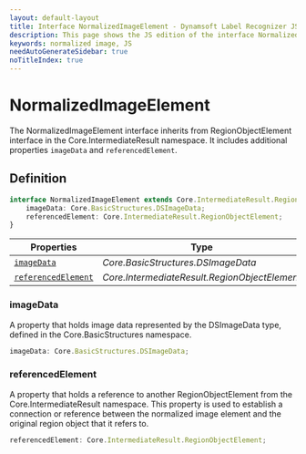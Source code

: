 ```yaml
---
layout: default-layout
title: Interface NormalizedImageElement - Dynamsoft Label Recognizer JS Edition API Reference
description: This page shows the JS edition of the interface NormalizedImageElement.
keywords: normalized image, JS
needAutoGenerateSidebar: true
noTitleIndex: true
---
```


# NormalizedImageElement

The NormalizedImageElement interface inherits from RegionObjectElement interface in the Core.IntermediateResult namespace. It includes additional properties `imageData` and `referencedElement`.

## Definition

```ts
interface NormalizedImageElement extends Core.IntermediateResult.RegionObjectElement {
    imageData: Core.BasicStructures.DSImageData;
    referencedElement: Core.IntermediateResult.RegionObjectElement;
}
```

| Properties               | Type |
|----------------------|-------------|
| [`imageData`](#imagedata) | *Core.BasicStructures.DSImageData* |
| [`referencedElement`](#referencedelement) | *Core.IntermediateResult.RegionObjectElement* |

### imageData

A property that holds image data represented by the DSImageData type, defined in the Core.BasicStructures namespace. 

```ts
imageData: Core.BasicStructures.DSImageData;
```

### referencedElement

A property that holds a reference to another RegionObjectElement from the Core.IntermediateResult namespace. This property is used to establish a connection or reference between the normalized image element and the original region object that it refers to.

```ts
referencedElement: Core.IntermediateResult.RegionObjectElement;
```